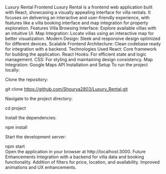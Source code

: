 Luxury Rental Frontend
Luxury Rental is a frontend web application built with React, showcasing a visually appealing interface for villa rentals. It focuses on delivering an interactive and user-friendly experience, with features like a villa booking interface and map integration for property exploration.
Features
Villa Browsing Interface: Explore available villas with an intuitive UI.
Map Integration: Locate villas using an interactive map for better visualization.
Modern Design: Sleek and responsive design optimized for different devices.
Scalable Frontend Architecture: Clean codebase ready for integration with a backend.
Technologies Used
React: Core framework for building the application.
React Hooks: For efficient state and logic management.
CSS: For styling and maintaining design consistency.
Map Integration:  Google Maps API
Installation and Setup
To run the project locally:

Clone the repository:

git clone https://github.com/Shourya2803/Luxury_Rental.git  

Navigate to the project directory:

cd project

Install the dependencies:

npm install  

Start the development server:

npm start  
Open the application in your browser at http://localhost:3000.
Future Enhancements
Integration with a backend for villa data and booking functionality.
Addition of filters for price, location, and availability.
Improved animations and UX enhancements.
